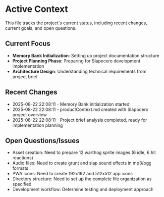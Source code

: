 # Active Context

This file tracks the project's current status, including recent changes, current goals, and open questions.

## Current Focus

* **Memory Bank Initialization**: Setting up project documentation structure
* **Project Planning Phase**: Preparing for Slapocero development implementation
* **Architecture Design**: Understanding technical requirements from project brief

## Recent Changes

* 2025-08-22 22:08:11 - Memory Bank initialization started
* 2025-08-22 22:08:11 - productContext.md created with Slapocero project overview
* 2025-08-22 22:08:11 - Project brief analysis completed, ready for implementation planning

## Open Questions/Issues

* Asset creation: Need to prepare 12 warthog sprite images (6 idle, 6 hit reactions)
* Audio files: Need to create grunt and slap sound effects in mp3/ogg formats
* PWA icons: Need to create 192x192 and 512x512 app icons
* Directory structure: Need to set up the complete file organization as specified
* Development workflow: Determine testing and deployment approach